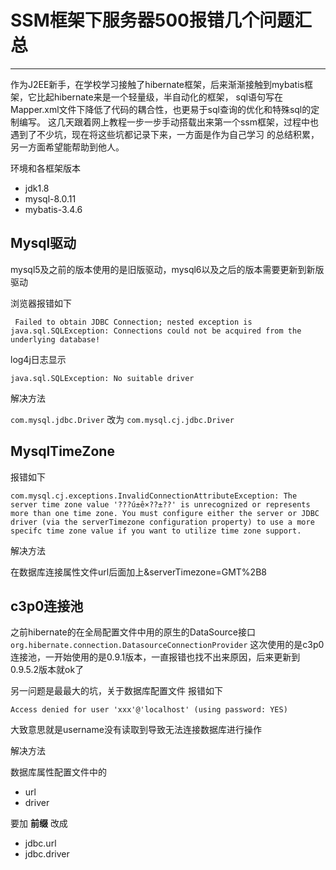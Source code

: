 # SSM框架下服务器500报错几个问题汇总 #
***
作为J2EE新手，在学校学习接触了hibernate框架，后来渐渐接触到mybatis框架，它比起hibernate来是一个轻量级，半自动化的框架，
sql语句写在Mapper.xml文件下降低了代码的耦合性，也更易于sql查询的优化和特殊sql的定制编写。
这几天跟着网上教程一步一步手动搭载出来第一个ssm框架，过程中也遇到了不少坑，现在将这些坑都记录下来，一方面是作为自己学习
的总结积累，另一方面希望能帮助到他人。

环境和各框架版本

* jdk1.8
* mysql-8.0.11
* mybatis-3.4.6

## Mysql驱动 ##
mysql5及之前的版本使用的是旧版驱动，mysql6以及之后的版本需要更新到新版驱动

浏览器报错如下

     Failed to obtain JDBC Connection; nested exception is java.sql.SQLException: Connections could not be acquired from the underlying database!

log4j日志显示

	java.sql.SQLException: No suitable driver

解决方法

`com.mysql.jdbc.Driver` 改为 `com.mysql.cj.jdbc.Driver`

## MysqlTimeZone ##

报错如下

    com.mysql.cj.exceptions.InvalidConnectionAttributeException: The server time zone value '???ú±ê×??±??' is unrecognized or represents more than one time zone. You must configure either the server or JDBC driver (via the serverTimezone configuration property) to use a more specifc time zone value if you want to utilize time zone support.

解决方法

在数据库连接属性文件url后面加上&serverTimezone=GMT%2B8

## c3p0连接池 ##

之前hibernate的在全局配置文件中用的原生的DataSource接口`org.hibernate.connection.DatasourceConnectionProvider` 
这次使用的是c3p0连接池，一开始使用的是0.9.1版本，一直报错也找不出来原因，后来更新到0.9.5.2版本就ok了

另一问题是最最大的坑，关于数据库配置文件
报错如下

	Access denied for user 'xxx'@'localhost' (using password: YES)

大致意思就是username没有读取到导致无法连接数据库进行操作

解决方法

数据库属性配置文件中的

* url 
* driver

要加 **前缀** 改成
  
* jdbc.url 
* jdbc.driver
